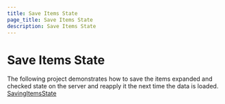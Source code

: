 ```yaml
---
title: Save Items State
page_title: Save Items State
description: Save Items State
---
```


# Save Items State

The following project demonstrates how to save the items expanded and checked state on the server and reapply it the next time the data is loaded. [SavingItemsState](https://github.com/telerik/ui-for-aspnet-mvc-examples/tree/master/treeview/SavingItemsState)

